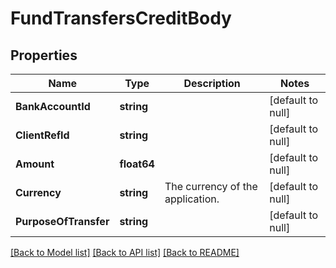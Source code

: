 # FundTransfersCreditBody

## Properties
Name | Type | Description | Notes
------------ | ------------- | ------------- | -------------
**BankAccountId** | **string** |  | [default to null]
**ClientRefId** | **string** |  | [default to null]
**Amount** | **float64** |  | [default to null]
**Currency** | **string** | The currency of the application. | [default to null]
**PurposeOfTransfer** | **string** |  | [default to null]

[[Back to Model list]](../README.md#documentation-for-models) [[Back to API list]](../README.md#documentation-for-api-endpoints) [[Back to README]](../README.md)

